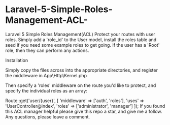 # Laravel-5-Simple-Roles-Management-ACL-
Laravel 5 Simple Roles Management(ACL) Protect your routes with user roles. Simply add a 'role_id' to the User model, install the roles table and seed if you need some example roles to get going.  If the user has a 'Root' role, then they can perform any actions.


Installation

Simply copy the files across into the appropriate directories, and register the middleware in App\Http\Kernel.php

Then specify a 'roles' middleware on the route you'd like to protect, and specify the individual roles as an array:

Route::get('user/{user}', [
     'middleware' => ['auth', 'roles'],
     'uses' => 'UserController@index',
     'roles' => ['administrator', 'manager']
]);
If you found this ACL manager helpful please give this repo a star, and give me a follow. Any questions, please leave a comment.
